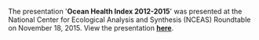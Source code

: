 The presentation '**Ocean Health Index 2012-2015**' was presented at the National Center for Ecological Analysis and Synthesis (NCEAS) Roundtable on November 18, 2015. View the presentation  [**here**](https://cdn.rawgit.com/OHI-Science/ohimanual/master/tutorials/ohi_2012_2015/presentation_nceas.html#1).
